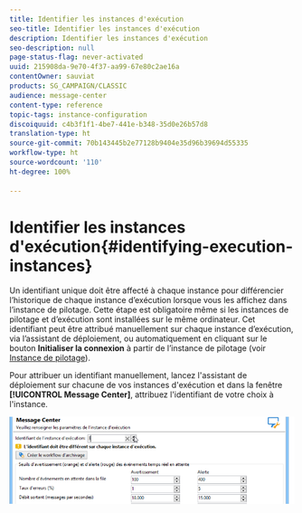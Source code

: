 ```yaml
---
title: Identifier les instances d'exécution
seo-title: Identifier les instances d'exécution
description: Identifier les instances d'exécution
seo-description: null
page-status-flag: never-activated
uuid: 215908da-9e70-4f37-aa99-67e80c2ae16a
contentOwner: sauviat
products: SG_CAMPAIGN/CLASSIC
audience: message-center
content-type: reference
topic-tags: instance-configuration
discoiquuid: c4b3f1f1-4be7-441e-b348-35d0e26b57d8
translation-type: ht
source-git-commit: 70b143445b2e77128b9404e35d96b39694d55335
workflow-type: ht
source-wordcount: '110'
ht-degree: 100%

---
```



# Identifier les instances d&#39;exécution{#identifying-execution-instances}

Un identifiant unique doit être affecté à chaque instance pour différencier l’historique de chaque instance d’exécution lorsque vous les affichez dans l’instance de pilotage. Cette étape est obligatoire même si les instances de pilotage et d’exécution sont installées sur le même ordinateur. Cet identifiant peut être attribué manuellement sur chaque instance d’exécution, via l’assistant de déploiement, ou automatiquement en cliquant sur le bouton **Initialiser la connexion** à partir de l’instance de pilotage (voir [Instance de pilotage](../../message-center/using/creating-a-shared-connection.md#control-instance)).

Pour attribuer un identifiant manuellement, lancez l&#39;assistant de déploiement sur chacune de vos instances d&#39;exécution et dans la fenêtre **[!UICONTROL Message Center]**, attribuez l&#39;identifiant de votre choix à l&#39;instance.

![](assets/messagecenter_id_execinstance_001.png)


